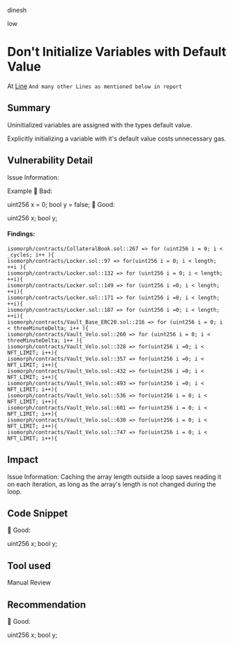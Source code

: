 dinesh

low

# Don't Initialize Variables with Default Value

At [Line](https://github.com/kree-dotcom/isomorph/blob/789338c8979ab75b8187781a2500908bb26dcdea/contracts/CollateralBook.sol#L267)
`And many other Lines as mentioned below in report`

## Summary
Uninitialized variables are assigned with the types default value.

Explicitly initializing a variable with it's default value costs unnecessary gas.

## Vulnerability Detail
Issue Information: 


Example
🤦 Bad:

uint256 x = 0;
bool y = false;
🚀 Good:

uint256 x;
bool y;

#### Findings:
```solidity
isomorph/contracts/CollateralBook.sol::267 => for (uint256 i = 0; i < _cycles; i++ ){
isomorph/contracts/Locker.sol::97 => for(uint256 i = 0; i < length; ++i ){
isomorph/contracts/Locker.sol::132 => for (uint256 i = 0; i < length; ++i){
isomorph/contracts/Locker.sol::149 => for (uint256 i =0; i < length; ++i){
isomorph/contracts/Locker.sol::171 => for (uint256 i =0; i < length; ++i){
isomorph/contracts/Locker.sol::187 => for (uint256 i =0; i < length; ++i){
isomorph/contracts/Vault_Base_ERC20.sol::216 => for (uint256 i = 0; i < threeMinuteDelta; i++ ){
isomorph/contracts/Vault_Velo.sol::260 => for (uint256 i = 0; i < threeMinuteDelta; i++ ){
isomorph/contracts/Vault_Velo.sol::328 => for(uint256 i =0; i < NFT_LIMIT; i++){
isomorph/contracts/Vault_Velo.sol::357 => for(uint256 i =0; i < NFT_LIMIT; i++){
isomorph/contracts/Vault_Velo.sol::432 => for(uint256 i =0; i < NFT_LIMIT; i++){
isomorph/contracts/Vault_Velo.sol::493 => for(uint256 i =0; i < NFT_LIMIT; i++){
isomorph/contracts/Vault_Velo.sol::536 => for(uint256 i = 0; i < NFT_LIMIT; i++){
isomorph/contracts/Vault_Velo.sol::601 => for(uint256 i = 0; i < NFT_LIMIT; i++){
isomorph/contracts/Vault_Velo.sol::630 => for(uint256 i = 0; i < NFT_LIMIT; i++){
isomorph/contracts/Vault_Velo.sol::747 => for(uint256 i = 0; i < NFT_LIMIT; i++){
```

## Impact
Issue Information: 
Caching the array length outside a loop saves reading it on each iteration, as long as the array's length is not changed during the loop.

## Code Snippet
🚀 Good:

uint256 x;
bool y;

## Tool used
Manual Review

## Recommendation
🚀 Good:

uint256 x;
bool y;